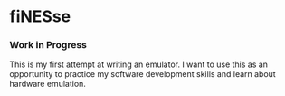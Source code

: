 # fiNESse

### Work in Progress

This is my first attempt at writing an emulator.
I want to use this as an opportunity to practice my software development skills and learn about hardware emulation.
